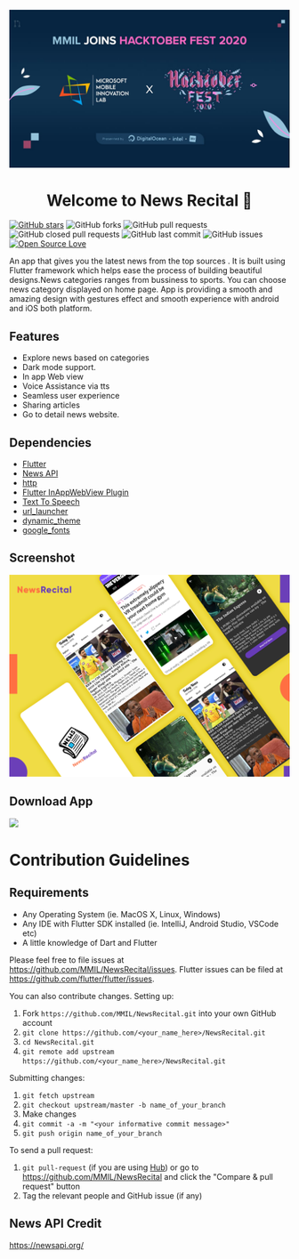 <p> <img src="./asset/MMILft.Hacktober.jpeg" > </p>
<h1 align="center">Welcome to News Recital 👋</h1>

[![GitHub stars](https://img.shields.io/github/stars/MMIL/NewsRecital?style=social)](https://github.com/login?return_to=%2FMMIL%NewsRecital) 
 ![GitHub forks](https://img.shields.io/github/forks/MMIL/NewsRecital?style=social) 
 ![GitHub pull requests](https://img.shields.io/github/issues-pr/MMIL/NewsRecital)
 ![GitHub closed pull requests](https://img.shields.io/github/issues-pr-closed/MMIL/NewsRecital) 
 ![GitHub last commit](https://img.shields.io/github/last-commit/MMIL/NewsRecital) 
 ![GitHub issues](https://img.shields.io/github/issues-raw/MMIL/NewsRecital)
 [![Open Source Love](https://badges.frapsoft.com/os/v2/open-source.svg?v=103)](https://github.com/MMIL/NewsRecital) 

An app that gives you the latest news from the top sources . It is built using Flutter framework which helps ease the process of building beautiful designs.News categories ranges from bussiness to sports. You can choose news category displayed on home page. App is providing a smooth and amazing design with gestures effect and smooth experience with android and iOS both platform.

## Features
* Explore news based on categories
* Dark mode support.
* In app Web view
* Voice Assistance via tts
* Seamless user experience
* Sharing articles
* Go to detail news website.

## Dependencies
* [Flutter](https://flutter.io/)
* [News API](https://newsapi.org/)
* [http](https://pub.dev/packages/http)
* [Flutter InAppWebView Plugin](https://pub.dev/packages/flutter_inappwebview)
* [Text To Speech](https://pub.dev/packages/flutter_tts)
* [url_launcher](https://pub.dev/packages/url_launcher)
* [dynamic_theme](https://pub.dev/packages/dynamic_theme)
* [google_fonts](https://pub.dev/packages/google_fonts)

## Screenshot
<img src="./Screenshot/NewsRecital.jpg" >

## Download App 
<a href="https://drive.google.com/file/d/1g9cswP8B5Ru_lIE6q32YEjrp5VFnguJq/view?usp=sharing"><img src="https://playerzon.com/asset/download.png" width="200"></img></a>

# Contribution Guidelines

## Requirements
* Any Operating System (ie. MacOS X, Linux, Windows)
* Any IDE with Flutter SDK installed (ie. IntelliJ, Android Studio, VSCode etc)
* A little knowledge of Dart and Flutter


Please feel free to file issues at https://github.com/MMIL/NewsRecital/issues. Flutter issues can be filed at https://github.com/flutter/flutter/issues.

You can also contribute changes. Setting up:
1. Fork `https://github.com/MMIL/NewsRecital.git` into your own GitHub account
2. `git clone https://github.com/<your_name_here>/NewsRecital.git`
3. `cd NewsRecital.git`
4. `git remote add upstream https://github.com/<your_name_here>/NewsRecital.git`

Submitting changes:
1. `git fetch upstream`
2. `git checkout upstream/master -b name_of_your_branch`
3. Make changes
4. `git commit -a -m "<your informative commit message>"`
5. `git push origin name_of_your_branch`

To send a pull request:
1. `git pull-request` (if you are using [Hub](https://hub.github.com/)) or go to https://github.com/MMIL/NewsRecital and click the "Compare & pull request" button
2. Tag the relevant people and GitHub issue (if any)

## News API Credit
https://newsapi.org/

